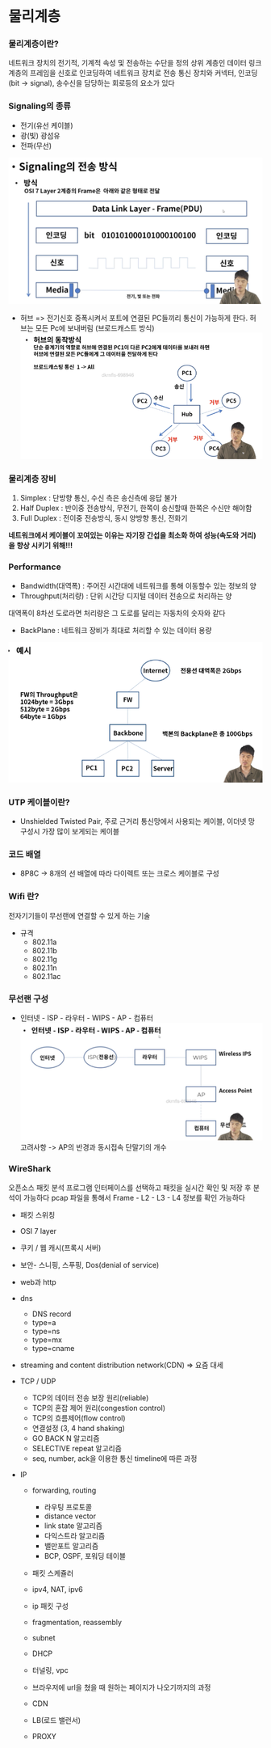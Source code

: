 # 물리계층

### 물리계층이란?
네트워크 장치의 전기적, 기계적 속성 및 전송하는 수단을 정의
상위 계층인 데이터 링크 계층의 프레임을 신호로 인코딩하여 네트워크 장치로 전송
통신 장치와 커넥터, 인코딩(bit -> signal), 송수신을 담당하는 회로등의 요소가 있다

### Signaling의 종류
* 전기(유선 케이블)
* 광(빛) 광섬유
* 전파(무선)

![](2021-12-07-20-45-39.png)

* 허브 => 전기신호 증폭시켜서 포트에 연결된 PC들끼리 통신이 가능하게 한다.
허브는 모든 Pc에 보내버림 (브로드캐스트 방식)
![](2021-12-27-21-59-15.png)

### 물리계층 장비
1. Simplex : 단방향 통신, 수신 측은 송신측에 응답 불가
2. Half Duplex : 반이중 전송방식, 무전기, 한쪽이 송신할때 한쪽은 수신만 해야함
3. Full Duplex : 전이중 전송방식, 동시 양방향 통신, 전화기

**네트워크에서 케이블이 꼬여있는 이유는 자기장 간섭을 최소화 하여 성능(속도와 거리)을 향상 시키기 위해!!!**

### Performance
* Bandwidth(대역폭) : 주어진 시간대에 네트워크를 통해 이동할수 있는 정보의 양
* Throughput(처리량) : 단위 시간당 디지털 데이터 전송으로 처리하는 양

대역폭이 8차선 도로라면 처리량은 그 도로를 달리는 자동차의 숫자와 같다

* BackPlane : 네트워크 장비가 최대로 처리할 수 있는 데이터 용량

![](2021-12-27-23-35-20.png)

### UTP 케이블이란?
* Unshielded Twisted Pair, 주로 근거리 통신망에서 사용되는 케이블, 이더넷 망 구성시 가장 많이 보게되는 케이블

### 코드 배열
* 8P8C -> 8개의 선 배열에 따라 다이렉트 또는 크로스 케이블로 구성

### Wifi 란?
전자기기들이 무선랜에 연결할 수 있게 하는 기술

* 규격
  * 802.11a
  * 802.11b
  * 802.11g
  * 802.11n
  * 802.11ac

### 무선랜 구성
* 인터넷 - ISP - 라우터 - WIPS - AP - 컴퓨터
![](2021-12-09-22-34-47.png)
고려사항 -> AP의 반경과 동시접속 단말기의 개수

### WireShark
오픈소스 패킷 분석 프로그램
인터페이스를 선택하고 패킷을 실시간 확인 및 저장 후 분석이 가능하다
pcap 파일을 통해서 Frame - L2 - L3 - L4 정보를 확인 가능하다



- 패킷 스위칭
- OSI 7 layer
- 쿠키 / 웹 캐시(프록시 서버)
- 보안- 스니핑, 스푸핑, Dos(denial of service)
- web과 http
- dns
    - DNS record
    - type=a
    - type=ns
    - type=mx
    - type=cname
- streaming and content distribution network(CDN) ⇒ 요즘 대세
- TCP / UDP
    - TCP의 데이터 전송 보장 원리(reliable)
    - TCP의 혼잡 제어 원리(congestion control)
    - TCP의 흐름제어(flow control)
    - 연결설정 (3, 4 hand shaking)
    - GO BACK N 알고리즘
    - SELECTIVE repeat 알고리즘
    - seq, number, ack을 이용한 통신 timeline에 따른 과정

- IP
  - forwarding, routing
    - 라우팅 프로토콜
    - distance vector
    - link state 알고리즘
    - 다익스트라 알고리즘
    - 밸만포트 알고리즘
    - BCP, OSPF, 포워딩 테이블
  - 패킷 스케쥴러
  - ipv4, NAT, ipv6
  - ip 패킷 구성
  - fragmentation, reassembly
  - subnet
  - DHCP
  - 터널링, vpc

  - 브라우저에 url을 쳤을 때 원하는 페이지가 나오기까지의 과정
  - CDN
  - LB(로드 밸런서)
  - PROXY